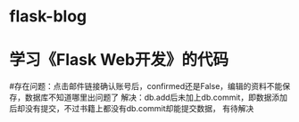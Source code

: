 # flask-blog
# 学习《Flask Web开发》的代码

#存在问题：点击邮件链接确认账号后，confirmed还是False，编辑的资料不能保存，数据库不知道哪里出问题了
解决：db.add后未加上db.commit，即数据添加后却没有提交，不过书籍上都没有db.commit却能提交数据， 有待解决
